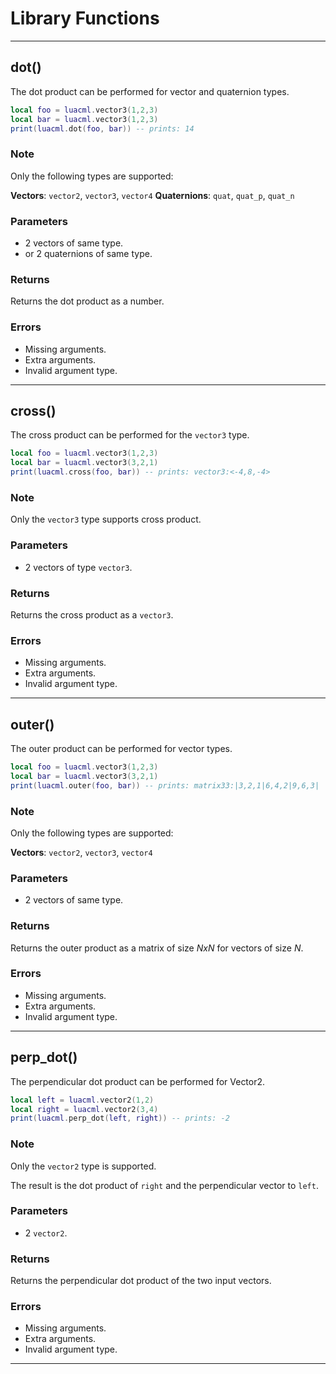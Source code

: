 
# Library Functions

--------------------------------------------------------------------------------

## dot()

The dot product can be performed for vector and quaternion types.

```lua
local foo = luacml.vector3(1,2,3)
local bar = luacml.vector3(1,2,3)
print(luacml.dot(foo, bar)) -- prints: 14
```

### Note

Only the following types are supported:

**Vectors**: `vector2`, `vector3`, `vector4`
**Quaternions**: `quat`, `quat_p`, `quat_n`

### Parameters

-   2 vectors of same type.
-   or 2 quaternions of same type.

### Returns

Returns the dot product as a number.

### Errors

-   Missing arguments.
-   Extra arguments.
-   Invalid argument type.

--------------------------------------------------------------------------------

## cross()

The cross product can be performed for the `vector3` type.

```lua
local foo = luacml.vector3(1,2,3)
local bar = luacml.vector3(3,2,1)
print(luacml.cross(foo, bar)) -- prints: vector3:<-4,8,-4>
```
### Note

Only the `vector3` type supports cross product.

### Parameters

-   2 vectors of type `vector3`.

### Returns

Returns the cross product as a `vector3`.

### Errors

-   Missing arguments.
-   Extra arguments.
-   Invalid argument type.

--------------------------------------------------------------------------------

## outer()

The outer product can be performed for vector types.

```lua
local foo = luacml.vector3(1,2,3)
local bar = luacml.vector3(3,2,1)
print(luacml.outer(foo, bar)) -- prints: matrix33:|3,2,1|6,4,2|9,6,3|
```

### Note

Only the following types are supported:

**Vectors**: `vector2`, `vector3`, `vector4`

### Parameters

-   2 vectors of same type.

### Returns

Returns the outer product as a matrix of size *NxN* for vectors of size *N*.

### Errors

-   Missing arguments.
-   Extra arguments.
-   Invalid argument type.

--------------------------------------------------------------------------------

## perp_dot()

The perpendicular dot product can be performed for Vector2.

```lua
local left = luacml.vector2(1,2)
local right = luacml.vector2(3,4)
print(luacml.perp_dot(left, right)) -- prints: -2
```

### Note

Only the `vector2` type is supported.

The result is the dot product of `right` and the perpendicular vector to `left`.

### Parameters

-   2 `vector2`.

### Returns

Returns the perpendicular dot product of the two input vectors.

### Errors

-   Missing arguments.
-   Extra arguments.
-   Invalid argument type.

--------------------------------------------------------------------------------

